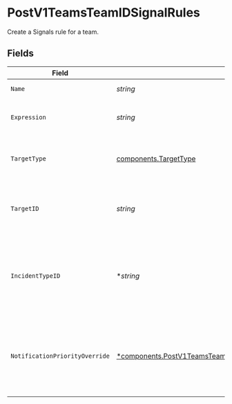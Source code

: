 # PostV1TeamsTeamIDSignalRules

Create a Signals rule for a team.


## Fields

| Field                                                                                                                                                       | Type                                                                                                                                                        | Required                                                                                                                                                    | Description                                                                                                                                                 |
| ----------------------------------------------------------------------------------------------------------------------------------------------------------- | ----------------------------------------------------------------------------------------------------------------------------------------------------------- | ----------------------------------------------------------------------------------------------------------------------------------------------------------- | ----------------------------------------------------------------------------------------------------------------------------------------------------------- |
| `Name`                                                                                                                                                      | *string*                                                                                                                                                    | :heavy_check_mark:                                                                                                                                          | The rule's name.                                                                                                                                            |
| `Expression`                                                                                                                                                | *string*                                                                                                                                                    | :heavy_check_mark:                                                                                                                                          | The CEL expression that defines the rule.                                                                                                                   |
| `TargetType`                                                                                                                                                | [components.TargetType](../../models/components/targettype.md)                                                                                              | :heavy_check_mark:                                                                                                                                          | The type of target that the rule will notify when matched.                                                                                                  |
| `TargetID`                                                                                                                                                  | *string*                                                                                                                                                    | :heavy_check_mark:                                                                                                                                          | The ID of the target that the rule will notify when matched.                                                                                                |
| `IncidentTypeID`                                                                                                                                            | **string*                                                                                                                                                   | :heavy_minus_sign:                                                                                                                                          | The ID of an incident type that should be used when an alert is promoted to an incident                                                                     |
| `NotificationPriorityOverride`                                                                                                                              | [*components.PostV1TeamsTeamIDSignalRulesNotificationPriorityOverride](../../models/components/postv1teamsteamidsignalrulesnotificationpriorityoverride.md) | :heavy_minus_sign:                                                                                                                                          | A notification priority that will be set on the resulting alert (default: HIGH)                                                                             |